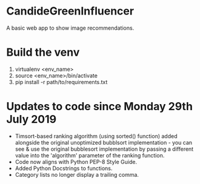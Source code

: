 # CandideGreenInfluencer
A basic web app to show image recommendations.

# Build the venv
1. virtualenv <env_name>
2. source <env_name>/bin/activate
3. pip install -r path/to/requirements.txt

# Updates to code since Monday 29th July 2019
- Timsort-based ranking algorithm (using sorted() function) added alongside the original unoptimized bubblsort implementation - you can see & use the original bubblesort implementation by passing a different value into the 'algorithm' parameter of the ranking function.
- Code now aligns with Python PEP-8 Style Guide.
- Added Python Docstrings to functions.
- Category lists no longer display a trailing comma.
